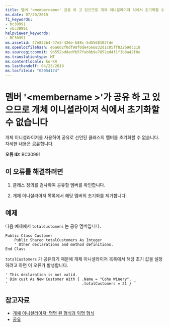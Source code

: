 ```yaml
---
title: 멤버 '<membername>' 공유 하 고 있으므로 개체 이니셜라이저 식에서 초기화할 수 없습니다
ms.date: 07/20/2015
f1_keywords:
- bc30991
- vbc30991
helpviewer_keywords:
- BC30991
ms.assetid: 47e832b4-47e3-426e-b88c-5d5568102fde
ms.openlocfilehash: e6a602f0df98f0de4566832d1c05ff832b9dc218
ms.sourcegitcommit: 9b552addadfb57fab0b9e7852ed4f1f1b8a42f8e
ms.translationtype: MT
ms.contentlocale: ko-KR
ms.lasthandoff: 04/23/2019
ms.locfileid: "62054174"
---
```

# <a name="member-membername-cannot-be-initialized-in-an-object-initializer-expression-because-it-is-shared"></a>멤버 '\<membername >'가 공유 하 고 있으므로 개체 이니셜라이저 식에서 초기화할 수 없습니다
개체 이니셜라이저를 사용하여 공유로 선언된 클래스의 멤버를 초기화할 수 없습니다. 자세한 내용은 [공유](../../visual-basic/language-reference/modifiers/shared.md)합니다.  
  
 **오류 ID:** BC30991  
  
## <a name="to-correct-this-error"></a>이 오류를 해결하려면  
  
1. 클래스 정의를 검사하여 공유할 멤버를 확인합니다.  
  
2. 개체 이니셜라이저 목록에서 해당 멤버의 초기화를 제거합니다.  
  
## <a name="example"></a>예제  
 다음 예제에서 `totalCustomers` 는 공유 멤버입니다.  
  
```  
Public Class Customer  
    Public Shared totalCustomers As Integer  
    ' Other declarations and method definitions.  
End Class  
```  
  
 `totalCustomers` 가 공유되기 때문에 개체 이니셜라이저 목록에서 해당 초기 값을 설정하려고 하면 이 오류가 발생합니다.  
  
```  
' This declaration is not valid.  
' Dim cust As New Customer With { .Name = "Coho Winery", _  
'                                 .totalCustomers = 21 }  
```  
  
## <a name="see-also"></a>참고자료

- [개체 이니셜라이저: 명명 된 형식과 익명 형식](../../visual-basic/programming-guide/language-features/objects-and-classes/object-initializers-named-and-anonymous-types.md)
- [공유](../../visual-basic/language-reference/modifiers/shared.md)
